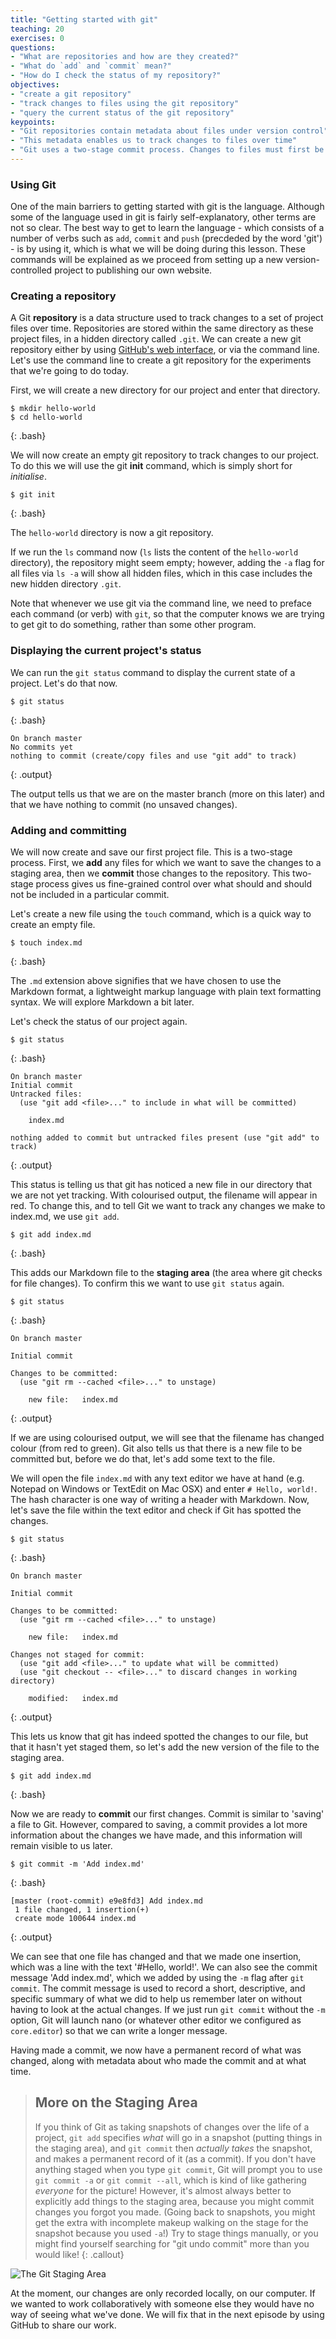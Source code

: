 ```yaml
---
title: "Getting started with git"
teaching: 20
exercises: 0
questions:
- "What are repositories and how are they created?"
- "What do `add` and `commit` mean?"
- "How do I check the status of my repository?"
objectives:
- "create a git repository"
- "track changes to files using the git repository"
- "query the current status of the git repository"
keypoints:
- "Git repositories contain metadata about files under version control"
- "This metadata enables us to track changes to files over time"
- "Git uses a two-stage commit process. Changes to files must first be added to the staging area, then committed to the repository"
---
```


### Using Git

One of the main barriers to getting started with git is the language. Although some of the language used in git is 
fairly self-explanatory, other terms are not so clear. The best way to get to learn the language - which consists of a 
number of verbs such as `add`, `commit` and `push` (precdeded by the word 'git') - is by using it, which is what we will be doing during this 
lesson. These commands will be explained as we proceed from setting up a new version-controlled project to publishing 
our own website.


### Creating a repository

A Git **repository** is a data structure used to track changes to a set of project files over time. Repositories are 
stored within the same directory as these project files, in a hidden directory called `.git`. We can create a new git 
repository either by using [GitHub's web interface](https://github.com/new), or via the command line. Let's use the command line to create a git 
repository for the experiments that we're going to do today.

First, we will create a new directory for our project and enter that directory.
<!explain commands as we go along>

~~~
$ mkdir hello-world
$ cd hello-world
~~~
{: .bash}

We will now create an empty git repository to track changes to our project. To do this we will use the git **init** command, 
which is simply short for *initialise*.

~~~
$ git init
~~~
{: .bash}

The `hello-world` directory is now a git repository. 

If we run the `ls` command now (`ls` lists the content of the `hello-world` 
directory), the repository might seem empty; however, adding the `-a` flag 
for all files via `ls -a` will show all hidden files, which in this case 
includes the new hidden directory `.git`.

Note that whenever we use git via the command line, we need to preface each command (or verb) with `git`, so that the computer knows 
we are trying to get git to do something, rather than some other program.

### Displaying the current project's status

We can run the `git status` command to display the current state of a project. Let's do that now.

~~~
$ git status
~~~
{: .bash}
~~~
On branch master
No commits yet
nothing to commit (create/copy files and use "git add" to track)
~~~
{: .output}

The output tells us that we are on the master branch (more on this later) and that we have nothing to commit (no 
unsaved changes).


### Adding and committing

We will now create and save our first project file. This is a two-stage process. First, we **add** any files for which 
we want to save the changes to a staging area, then we **commit** those changes to the repository. This two-stage 
process gives us fine-grained control over what should and should not be included in a particular commit.

Let's create a new file using the `touch` command, which is a quick way to create an empty file.

~~~
$ touch index.md
~~~
{: .bash}

The `.md` extension above signifies that we have chosen to use the Markdown format, a lightweight markup language with plain text formatting syntax. We will explore Markdown a bit later.

Let's check the status of our project again.

~~~
$ git status
~~~
{: .bash}
~~~
On branch master
Initial commit
Untracked files:
  (use "git add <file>..." to include in what will be committed)

    index.md

nothing added to commit but untracked files present (use "git add" to track)
~~~
{: .output}

This status is telling us that git has noticed a new file in our directory that we are not yet tracking. With colourised 
output, the filename will appear in red. To change this, and to tell Git we want to track any changes we make to 
index.md, we use `git add`.

~~~
$ git add index.md
~~~
{: .bash}

This adds our Markdown file to the **staging area** (the area where git checks for file changes). To confirm this we want to use `git status` again.

~~~
$ git status
~~~
{: .bash}
~~~
On branch master

Initial commit

Changes to be committed:
  (use "git rm --cached <file>..." to unstage)

    new file:   index.md
~~~
{: .output}

If we are using colourised output, we will see that the filename has changed colour (from red to green). Git also tells us that there
is a new file to be committed but, before we do that, let's add some text to the file.

We will open the file `index.md` with any text editor we have at hand (e.g. Notepad on Windows or TextEdit on Mac OSX) and enter `# Hello, world!`. The
hash character is one way of writing a header with Markdown. Now, let's save the file within the text editor and check if Git
has spotted the changes.

~~~
$ git status
~~~
{: .bash}
~~~
On branch master

Initial commit

Changes to be committed:
  (use "git rm --cached <file>..." to unstage)

	new file:   index.md

Changes not staged for commit:
  (use "git add <file>..." to update what will be committed)
  (use "git checkout -- <file>..." to discard changes in working directory)

	modified:   index.md
~~~
{: .output}

This lets us know that git has indeed spotted the changes to our file, but that it hasn't yet staged them, so let's add 
the new version of the file to the staging area.

~~~
$ git add index.md
~~~
{: .bash}

Now we are ready to  **commit** our first changes. 
Commit is similar to 'saving' a file to Git. 
However, compared to saving, a commit provides a lot more information about the changes we have made,
and this information will remain visible to us later.


~~~
$ git commit -m 'Add index.md'
~~~
{: .bash}
~~~
[master (root-commit) e9e8fd3] Add index.md
 1 file changed, 1 insertion(+)
 create mode 100644 index.md
~~~
{: .output}

We can see that one file has changed and that we made one insertion, which was a line with the text '#Hello, world!'. 
We can
also see the commit message 'Add index.md', which we added by using the `-m` flag after `git commit`.
The commit message is used to record a short, descriptive, and specific summary of what we did to help us remember later on without having to look at the actual changes.
If we just run `git commit` without the `-m` option, Git will launch nano (or whatever other editor we configured as `core.editor`)
so that we can write a longer message.

Having made a commit, we now have a permanent record of what was changed,
along with metadata about who made the commit and at what time.

> ## More on the Staging Area
>
> If you think of Git as taking snapshots of changes over the life of a project,
> `git add` specifies *what* will go in a snapshot
> (putting things in the staging area),
> and `git commit` then *actually takes* the snapshot, and
> makes a permanent record of it (as a commit).
> If you don't have anything staged when you type `git commit`,
> Git will prompt you to use `git commit -a` or `git commit --all`,
> which is kind of like gathering *everyone* for the picture!
> However, it's almost always better to
> explicitly add things to the staging area, because you might
> commit changes you forgot you made. (Going back to snapshots,
> you might get the extra with incomplete makeup walking on
> the stage for the snapshot because you used `-a`!)
> Try to stage things manually,
> or you might find yourself searching for "git undo commit" more
> than you would like!
{: .callout}

![The Git Staging Area](../fig/git-staging-area.svg)

At the moment, our changes are only recorded locally, on our computer. If we wanted to 
work collaboratively with someone else they would have no way of seeing what we've done.
We will fix that in the next episode by using GitHub to share our work.
